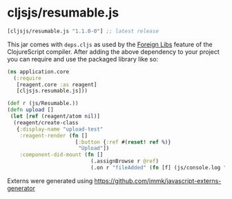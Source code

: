# cljsjs/resumable.js

[](dependency)
```clojure
[cljsjs/resumable.js "1.1.0-0"] ;; latest release
```
[](/dependency)

This jar comes with `deps.cljs` as used by the [Foreign Libs][flibs] feature
of the ClojureScript compiler. After adding the above dependency to your project
you can require and use the packaged library like so:

```clojure
(ns application.core
  (:require 
   [reagent.core :as reagent]
   [cljsjs.resumable.js]))

(def r (js/Resumable.))
(defn upload []
 (let [ref (reagent/atom nil)] 
  (reagent/create-class
   {:display-name "upload-test"
    :reagent-render (fn []
                      [:button {:ref #(reset! ref %)}
                       "Upload"])
    :component-did-mount (fn []
                           (.assignBrowse r @ref)
                           (.on r "fileAdded" (fn [f] (js/console.log "File Added" f))))})))

```

Externs were generated using https://github.com/jmmk/javascript-externs-generator

[flibs]: https://clojurescript.org/reference/packaging-foreign-deps
